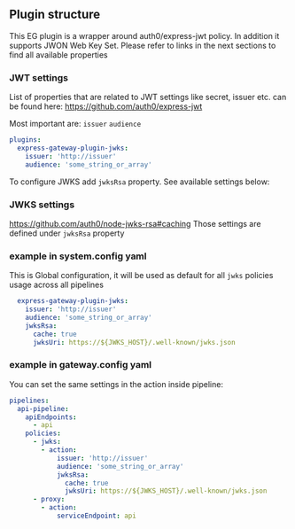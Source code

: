 ## Plugin structure

This EG plugin is a wrapper around auth0/express-jwt policy.
In addition it supports JWON Web Key Set. Please refer to links in the next sections to find all available properties

### JWT settings

List of properties that are related to JWT settings like secret, issuer etc. can be found here:
https://github.com/auth0/express-jwt

Most important are:
`issuer`
`audience`

```yaml
plugins:
  express-gateway-plugin-jwks:
    issuer: 'http://issuer'
    audience: 'some_string_or_array'
```

To configure JWKS add `jwksRsa` property.
See available settings below:

### JWKS settings

https://github.com/auth0/node-jwks-rsa#caching
Those settings are defined under `jwksRsa` property

### example in system.config yaml

This is Global configuration, it will be used as default for all `jwks` policies usage across all pipelines

```yaml
  express-gateway-plugin-jwks:
    issuer: 'http://issuer'
    audience: 'some_string_or_array'
    jwksRsa:
      cache: true
      jwksUri: https://${JWKS_HOST}/.well-known/jwks.json
```

### example in gateway.config yaml

You can set the same settings in the action inside pipeline:

```yaml
pipelines:
  api-pipeline:
    apiEndpoints:
      - api
    policies:
      - jwks:
        - action:
            issuer: 'http://issuer'
            audience: 'some_string_or_array'
            jwksRsa:
              cache: true
              jwksUri: https://${JWKS_HOST}/.well-known/jwks.json
      - proxy:
        - action:
            serviceEndpoint: api
```

